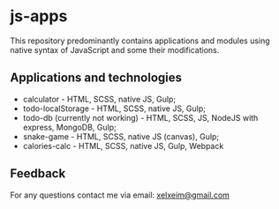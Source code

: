 # js-apps
This repository predominantly contains applications and modules using native syntax of JavaScript and some their modifications. 

## Applications and technologies
+ calculator - HTML, SCSS, native JS, Gulp;
+ todo-localStorage - HTML, SCSS, native JS, Gulp;
+ todo-db (currently not working) - HTML, SCSS, JS, NodeJS with express, MongoDB, Gulp;
+ snake-game - HTML, SCSS, native JS (canvas), Gulp;
+ calories-calc - HTML, SCSS, native JS, Gulp, Webpack

## Feedback
For any questions contact me via email: xelxeim@gmail.com
